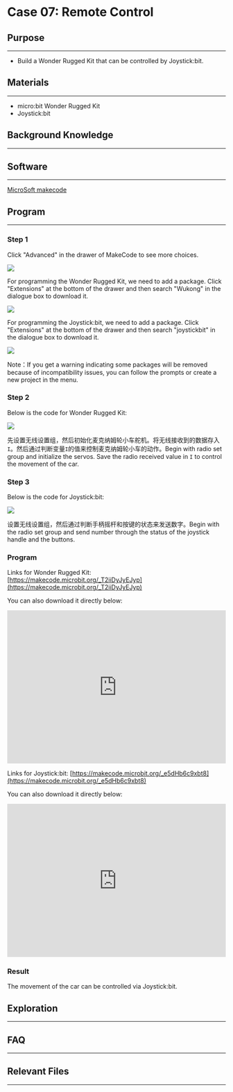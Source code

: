 # Case 07: Remote Control 

## Purpose
---

- Build a Wonder Rugged Kit that can be controlled by Joystick:bit. 

## Materials
---

- micro:bit Wonder Rugged Kit
- Joystick:bit

## Background Knowledge

------

## Software

------

[MicroSoft makecode](https://makecode.microbit.org/#)

## Program

------

### Step 1

Click "Advanced" in the drawer of MakeCode to see more choices. 

![](https://raw.githubusercontent.com/elecfreaks/learn-cn/master/microbitKit/Mecanum_wheel_car_kit/images/Mecanum%20wheel%20car%20kit_case_01_01.png)

For programming the Wonder Rugged Kit, we need to add a package. Click "Extensions" at the bottom of the drawer and then search "Wukong" in the dialogue box to download it. 

![](https://raw.githubusercontent.com/elecfreaks/learn-cn/master/microbitKit/Mecanum_wheel_car_kit/images/Mecanum%20wheel%20car%20kit_case_01_02.png)

For programming the Joystick:bit, we need to add a package. Click "Extensions" at the bottom of the drawer and then search "joystickbit" in the dialogue box to download it. 

![](https://raw.githubusercontent.com/elecfreaks/learn-cn/master/microbitKit/Mecanum_wheel_car_kit/images/Mecanum%20wheel%20car%20kit_case_07_04.png)



Note：If you get a warning indicating some packages will be removed because of incompatibility issues, you can follow the prompts or create a new project in the menu.

### Step 2

Below is the code for Wonder Rugged Kit:


![](https://raw.githubusercontent.com/elecfreaks/learn-cn/master/microbitKit/Mecanum_wheel_car_kit/images/Mecanum%20wheel%20car%20kit_case_07_05.png)


先设置无线设置组，然后初始化麦克纳姆轮小车舵机。将无线接收到的数据存入`I`。然后通过判断变量`I`的值来控制麦克纳姆轮小车的动作。Begin with radio set group and initialize the servos. Save the radio received value in `I` to control the movement of the car. 


### Step 3

Below is the code for Joystick:bit:


![](https://raw.githubusercontent.com/elecfreaks/learn-cn/master/microbitKit/Mecanum_wheel_car_kit/images/Mecanum%20wheel%20car%20kit_case_07_06.png)


设置无线设置组，然后通过判断手柄摇杆和按键的状态来发送数字。Begin with the radio set group and send number through the status of the joystick handle and the buttons. 


### Program

Links for Wonder Rugged Kit: [https://makecode.microbit.org/_T2iiDyJyEJyp](https://makecode.microbit.org/_T2iiDyJyEJyp)

You can also download it directly below:

<div style="position:relative;height:0;padding-bottom:70%;overflow:hidden;"><iframe style="position:absolute;top:0;left:0;width:100%;height:100%;" src="https://makecode.microbit.org/#pub:_T2iiDyJyEJyp]" frameborder="0" sandbox="allow-popups allow-forms allow-scripts allow-same-origin"></iframe></div>  


Links for Joystick:bit: [https://makecode.microbit.org/_e5dHb6c9xbt8](https://makecode.microbit.org/_e5dHb6c9xbt8)

You can also download it directly below:

<div style="position:relative;height:0;padding-bottom:70%;overflow:hidden;"><iframe style="position:absolute;top:0;left:0;width:100%;height:100%;" src="https://makecode.microbit.org/#pub:_e5dHb6c9xbt8]" frameborder="0" sandbox="allow-popups allow-forms allow-scripts allow-same-origin"></iframe></div>  

### Result

The movement of the car can be controlled via Joystick:bit.

## Exploration

------

## FAQ

------

## Relevant Files

---
